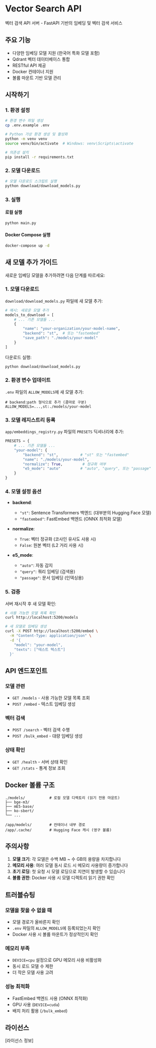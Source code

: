 # Vector Search API

벡터 검색 API 서버 - FastAPI 기반의 임베딩 및 벡터 검색 서비스

## 주요 기능

- 다양한 임베딩 모델 지원 (한국어 특화 모델 포함)
- Qdrant 벡터 데이터베이스 통합
- RESTful API 제공
- Docker 컨테이너 지원
- 볼륨 마운트 기반 모델 관리

## 시작하기

### 1. 환경 설정

```bash
# 환경 변수 파일 생성
cp .env.example .env

# Python 가상 환경 생성 및 활성화
python -m venv venv
source venv/bin/activate  # Windows: venv\Scripts\activate

# 의존성 설치
pip install -r requirements.txt
```

### 2. 모델 다운로드

```bash
# 모델 다운로드 스크립트 실행
python download/download_models.py
```

### 3. 실행

#### 로컬 실행
```bash
python main.py
```

#### Docker Compose 실행
```bash
docker-compose up -d
```

## 새 모델 추가 가이드

새로운 임베딩 모델을 추가하려면 다음 단계를 따르세요:

### 1. 모델 다운로드

`download/download_models.py` 파일에 새 모델 추가:

```python
# 예시: 새로운 모델 추가
models_to_download = [
    # ... 기존 모델들 ...
    {
        "name": "your-organization/your-model-name",
        "backend": "st",  # 또는 "fastembed"
        "save_path": "./models/your-model"
    }
]
```

다운로드 실행:
```bash
python download/download_models.py
```

### 2. 환경 변수 업데이트

`.env` 파일의 `ALLOW_MODELS`에 새 모델 추가:

```env
# backend:path 형식으로 추가 (콤마로 구분)
ALLOW_MODELS=...,st:./models/your-model
```

### 3. 모델 레지스트리 등록

`app/embeddings_registry.py` 파일의 `PRESETS` 딕셔너리에 추가:

```python
PRESETS = {
    # ... 기존 모델들 ...
    "your-model": {
        "backend": "st",          # "st" 또는 "fastembed"
        "name": "./models/your-model",
        "normalize": True,         # 정규화 여부
        "e5_mode": "auto"         # "auto", "query", 또는 "passage"
    }
}
```

### 4. 모델 설정 옵션

- **backend**:
  - `"st"`: Sentence Transformers 백엔드 (대부분의 Hugging Face 모델)
  - `"fastembed"`: FastEmbed 백엔드 (ONNX 최적화 모델)

- **normalize**:
  - `True`: 벡터 정규화 (코사인 유사도 사용 시)
  - `False`: 원본 벡터 (L2 거리 사용 시)

- **e5_mode**:
  - `"auto"`: 자동 감지
  - `"query"`: 쿼리 임베딩 (검색용)
  - `"passage"`: 문서 임베딩 (인덱싱용)

### 5. 검증

서버 재시작 후 새 모델 확인:

```bash
# 사용 가능한 모델 목록 확인
curl http://localhost:5200/models

# 새 모델로 임베딩 생성
curl -X POST http://localhost:5200/embed \
  -H "Content-Type: application/json" \
  -d '{
    "model": "your-model",
    "texts": ["테스트 텍스트"]
  }'
```

## API 엔드포인트

### 모델 관련

- `GET /models` - 사용 가능한 모델 목록 조회
- `POST /embed` - 텍스트 임베딩 생성

### 벡터 검색

- `POST /search` - 벡터 검색 수행
- `POST /bulk_embed` - 대량 임베딩 생성

### 상태 확인

- `GET /health` - 서버 상태 확인
- `GET /stats` - 통계 정보 조회

## Docker 볼륨 구조

```
./models/           # 로컬 모델 디렉토리 (읽기 전용 마운트)
├── bge-m3/
├── mE5-base/
├── ko-sbert/
└── ...

/app/models/        # 컨테이너 내부 경로
/app/.cache/        # Hugging Face 캐시 (영구 볼륨)
```

## 주의사항

1. **모델 크기**: 각 모델은 수백 MB ~ 수 GB의 용량을 차지합니다
2. **메모리 사용**: 여러 모델 동시 로드 시 메모리 사용량이 증가합니다
3. **초기 로딩**: 첫 요청 시 모델 로딩으로 지연이 발생할 수 있습니다
4. **볼륨 권한**: Docker 사용 시 모델 디렉토리 읽기 권한 확인

## 트러블슈팅

### 모델을 찾을 수 없을 때
- 모델 경로가 올바른지 확인
- `.env` 파일의 `ALLOW_MODELS`에 등록되었는지 확인
- Docker 사용 시 볼륨 마운트가 정상적인지 확인

### 메모리 부족
- `DEVICE=cpu` 설정으로 GPU 메모리 사용 비활성화
- 동시 로드 모델 수 제한
- 더 작은 모델 사용 고려

### 성능 최적화
- FastEmbed 백엔드 사용 (ONNX 최적화)
- GPU 사용 (`DEVICE=cuda`)
- 배치 처리 활용 (`/bulk_embed`)

## 라이선스

[라이선스 정보]